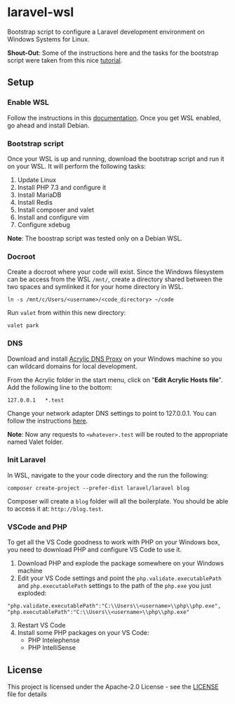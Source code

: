 # laravel-wsl

Bootstrap script to configure a Laravel development environment on Windows Systems for Linux.

**Shout-Out**: Some of the instructions here and the tasks for the bootstrap script were taken from this nice [tutorial](https://dev-squared.com/2018/05/15/getting-started-with-laravel-development-on-windows-subsystem-for-linux-with-vs-code-a-complete-guide/).

## Setup

### Enable WSL

Follow the instructions in this [documentation](https://docs.microsoft.com/en-us/windows/wsl/install-win10). Once you get WSL enabled, go ahead and install Debian.

### Bootstrap script

Once your WSL is up and running, download the bootstrap script and run it on your WSL. It will perform the following tasks:

1. Update Linux
2. Install PHP 7.3 and configure it
3. Install MariaDB
4. Install Redis
5. Install composer and valet
6. Install and configure vim
7. Configure xdebug

**Note**: The boostrap script was tested only on a Debian WSL.

### Docroot

Create a docroot where your code will exist. Since the Windows filesystem can be access from the WSL `/mnt/`, create a directory shared between the two spaces and symlinked it for your home directory in WSL.

```
ln -s /mnt/c/Users/<username>/<code_directory> ~/code
```

Run `valet` from within this new directory:

```
valet park
```

### DNS

Download and install [Acrylic DNS Proxy](http://mayakron.altervista.org/wikibase/show.php?id=AcrylicHome) on your Windows machine so you can wildcard domains for local development.

From the Acrylic folder in the start menu, click on "**Edit Acrylic Hosts file**". Add the following line to the bottom:

```
127.0.0.1   *.test
```

Change your network adapter DNS settings to point to 127.0.0.1. You can follow the instructions [here](https://www.windowscentral.com/how-change-your-pcs-dns-settings-windows-10).

**Note**: Now any requests to `<whatever>.test` will be routed to the appropriate named Valet folder.

### Init Laravel

In WSL, navigate to the your code directory and the run the following:

```
composer create-project --prefer-dist laravel/laravel blog
```

Composer will create a `blog` folder will all the boilerplate. You should be able to access it at: ``http://blog.test``.

### VSCode and PHP

To get all the VS Code goodness to work with PHP on your Windows box, you need to download PHP and configure VS Code to use it.

1. Download PHP and explode the package somewhere on your Windows machine
2. Edit your VS Code settings and point the `php.validate.executablePath` and `php.executablePath` settings to the path of the `php.exe` you just exploded:
```
"php.validate.executablePath":"C:\\Users\\<username>\\php\\php.exe",
"php.executablePath":"C:\\Users\\<username>\\php\\php.exe"
```
3. Restart VS Code
4. Install some PHP packages on your VS Code:
   * PHP Intelephense
   * PHP IntelliSense

## License

This project is licensed under the Apache-2.0 License - see the [LICENSE](LICENSE) file for details
